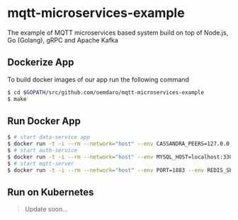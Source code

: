 # mqtt-microservices-example

The example of MQTT microservices based system build on top of Node.js, Go (Golang), gRPC and Apache Kafka

## Dockerize App

To build docker images of our app run the following command

```bash
$ cd $GOPATH/src/github.com/oemdaro/mqtt-microservices-example
$ make
```

## Run Docker App

```bash
$ # start data-service app
$ docker run -t -i --rm --network="host" --env CASSANDRA_PEERS=127.0.0.1,127.0.0.2,127.0.0.3 --env CASSANDRA_KEYSPACE=mqttexample --env KAFKA_PEERS=localhost:9092 --env KAFKA_TOPICS=mqtt.data --env MAX_QUEUE=5 --env MAX_WORKER=3 local/data-service
$ # start auth-service
$ docker run -t -i --rm --network="host" --env MYSQL_HOST=localhost:3306 --env MYSQL_DB=mqtt_example --env MYSQL_USER=mqttuser --env MYSQL_PASSWORD=password --env AES_KEY="a very very very very secret key" local/auth-service
$ # start mqtt-server
$ docker run -t -i --rm --network="host" --env PORT=1883 --env REDIS_SENTINELS_HOST_1=127.0.0.1 --env REDIS_SENTINELS_PORT_1=26380 --env REDIS_SENTINELS_HOST_2=127.0.0.1 --env REDIS_SENTINELS_PORT_2=26381 --env REDIS_SENTINELS_HOST_3=127.0.0.1 --env REDIS_SENTINELS_PORT_3=26382 --env KAFKA_PEERS=localhost:9092 --env KAFKA_TOPIC=mqtt.data --env GRPC_SERVER=localhost:50051 local/mqtt-server
```

## Run on Kubernetes

> Update soon...
